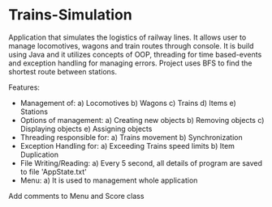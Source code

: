 # Trains-Simulation

Application that simulates the logistics of railway lines. It allows user to manage locomotives, wagons and train routes through console.
It is build using Java and it utilizes concepts of OOP, threading for time based-events and exception handling for managing errors.
Project uses BFS to find the shortest route between stations. 

Features:
- Management of:
  a) Locomotives
  b) Wagons
  c) Trains
  d) Items
  e) Stations
- Options of management:
  a) Creating new objects
  b) Removing objects
  c) Displaying objects
  e) Assigning objects
- Threading responsible for:
  a) Trains movement
  b) Synchronization
- Exception Handling for:
  a) Exceeding Trains speed limits
  b) Item Duplication
- File Writing/Reading:
  a) Every 5 second, all details of program are saved to file 'AppState.txt'
- Menu:
  a) It is used to management whole application

Add comments to Menu and Score class
